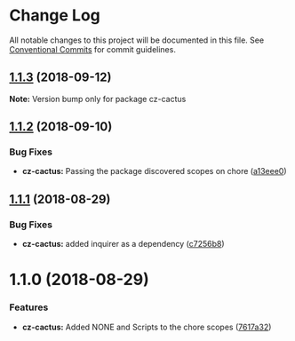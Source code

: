 # Change Log

All notable changes to this project will be documented in this file.
See [Conventional Commits](https://conventionalcommits.org) for commit guidelines.

<a name="1.1.3"></a>
## [1.1.3](https://github.com/CactusTechnologies/cactus-utils/compare/cz-cactus@1.1.2...cz-cactus@1.1.3) (2018-09-12)

**Note:** Version bump only for package cz-cactus





<a name="1.1.2"></a>

## [1.1.2](https://github.com/CactusTechnologies/cactus-utils/compare/cz-cactus@1.1.1...cz-cactus@1.1.2) (2018-09-10)

### Bug Fixes

-   **cz-cactus:** Passing the package discovered scopes on chore ([a13eee0](https://github.com/CactusTechnologies/cactus-utils/commit/a13eee0))

<a name="1.1.1"></a>

## [1.1.1](https://github.com/CactusTechnologies/cactus-utils/compare/cz-cactus@1.1.0...cz-cactus@1.1.1) (2018-08-29)

### Bug Fixes

-   **cz-cactus:** added inquirer as a dependency ([c7256b8](https://github.com/CactusTechnologies/cactus-utils/commit/c7256b8))

<a name="1.1.0"></a>

# 1.1.0 (2018-08-29)

### Features

-   **cz-cactus:** Added NONE and Scripts to the chore scopes ([7617a32](https://github.com/CactusTechnologies/cactus-utils/commit/7617a32))
